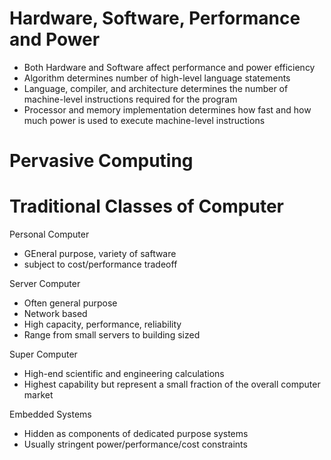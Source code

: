 # Hardware, Software, Performance and Power
- Both Hardware and Software affect performance and power efficiency
- Algorithm determines number of high-level language statements
- Language, compiler, and architecture determines the number of machine-level instructions required for the program
- Processor and memory implementation determines how fast and how much power is used to execute machine-level instructions

# Pervasive Computing


# Traditional Classes of Computer
Personal Computer
- GEneral purpose, variety of saftware
- subject to cost/performance tradeoff

Server Computer
- Often general purpose
- Network based
- High capacity, performance, reliability
- Range from small servers to building sized

Super Computer
- High-end scientific and engineering calculations
- Highest capability but represent a small fraction of the overall computer market

Embedded Systems
- Hidden as components of dedicated purpose systems
- Usually stringent power/performance/cost constraints

